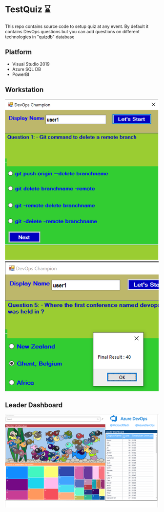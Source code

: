 # TestQuiz :hourglass:

This repo contains  source  code to setup quiz at any event. By default it contains DevOps questions but you can add questions on different technologies in "quizdb" database

## Platform
- Visual Studio 2019
- Azure SQL DB
- PowerBI

## Workstation 

![Workstation0](/Images/2.png) 
![Workstation1](/Images/0.png)

## Leader Dashboard

![Report](/Images/1.png)
